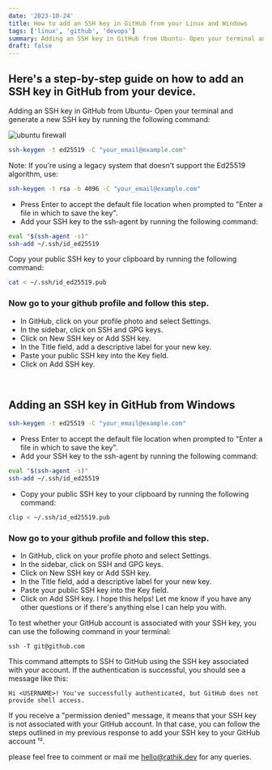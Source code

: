 ```yaml
---
date: '2023-10-24'
title: How to add an SSH key in GitHub from your Linux and Windows
tags: ['linux', 'github', 'devops']
summary: Adding an SSH key in GitHub from Ubuntu- Open your terminal and generate a new SSH key by running the following command
draft: false
---
```


## Here's a step-by-step guide on how to add an SSH key in GitHub from your device.

Adding an SSH key in GitHub from Ubuntu- Open your terminal and generate a new SSH key by running the following command:

![ubuntu firewall](/static/images/add-ssh-key-into-github.jpg)

```bash
ssh-keygen -t ed25519 -C "your_email@example.com"
```

Note: If you're using a legacy system that doesn't support the Ed25519 algorithm, use:

```bash
ssh-keygen -t rsa -b 4096 -C "your_email@example.com"
```

- Press Enter to accept the default file location when prompted to "Enter a file in which to save the key".
- Add your SSH key to the ssh-agent by running the following command:

```bash
eval "$(ssh-agent -s)"
ssh-add ~/.ssh/id_ed25519
```

Copy your public SSH key to your clipboard by running the following command:

```bash
cat < ~/.ssh/id_ed25519.pub
```

### Now go to your github profile and follow this step.

- In GitHub, click on your profile photo and select Settings.
- In the sidebar, click on SSH and GPG keys.
- Click on New SSH key or Add SSH key.
- In the Title field, add a descriptive label for your new key.
- Paste your public SSH key into the Key field.
- Click on Add SSH key.

<br/>

## Adding an SSH key in GitHub from Windows

```bash
ssh-keygen -t ed25519 -C "your_email@example.com"
```

- Press Enter to accept the default file location when prompted to "Enter a file in which to save the key".
- Add your SSH key to the ssh-agent by running the following command:

```bash
eval "$(ssh-agent -s)"
ssh-add ~/.ssh/id_ed25519
```

- Copy your public SSH key to your clipboard by running the following command:

```bash
clip < ~/.ssh/id_ed25519.pub
```

### Now go to your github profile and follow this step.

- In GitHub, click on your profile photo and select Settings.
- In the sidebar, click on SSH and GPG keys.
- Click on New SSH key or Add SSH key.
- In the Title field, add a descriptive label for your new key.
- Paste your public SSH key into the Key field.
- Click on Add SSH key.
  I hope this helps! Let me know if you have any other questions or if there's anything else I can help you with.

To test whether your GitHub account is associated with your SSH key, you can use the following command in your terminal:

```
ssh -T git@github.com
```

This command attempts to SSH to GitHub using the SSH key associated with your account. If the authentication is successful, you should see a message like this:

```
Hi <USERNAME>! You've successfully authenticated, but GitHub does not provide shell access.
```

If you receive a "permission denied" message, it means that your SSH key is not associated with your GitHub account. In that case, you can follow the steps outlined in my previous response to add your SSH key to your GitHub account ¹².

please feel free to comment or mail me hello@rathik.dev for any queries.
